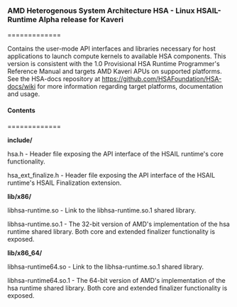 ### AMD Heterogenous System Architecture HSA - Linux HSAIL-Runtime Alpha release for Kaveri
=============

Contains the user-mode API interfaces and libraries necessary for host applications to launch compute kernels to available HSA components. This version is consistent with the 1.0 Provisional HSA Runtime Programmer's Reference Manual and targets AMD Kaveri APUs on supported platforms. See the HSA-docs repository at https://github.com/HSAFoundation/HSA-docs/wiki for more information regarding target platforms, documentation and usage.

#### Contents
=============

<b>include/</b>

hsa.h - Header file exposing the API interface of the HSAIL runtime's core functionality.

hsa_ext_finalize.h - Header file exposing the API interface of the HSAIL runtime's HSAIL Finalization extension.

<b>lib/x86/</b>

libhsa-runtime.so - Link to the libhsa-runtime.so.1 shared library.

libhsa-runtime.so.1 - The 32-bit version of AMD's implementation of the hsa runtime shared library. Both core and extended finalizer functionality is exposed.

<b>lib/x86_64/</b>

libhsa-runtime64.so - Link to the libhsa-runtime.so.1 shared library.

libhsa-runtime64.so.1 - The 64-bit version of AMD's implementation of the hsa runtime shared library. Both core and extended finalizer functionality is exposed.
